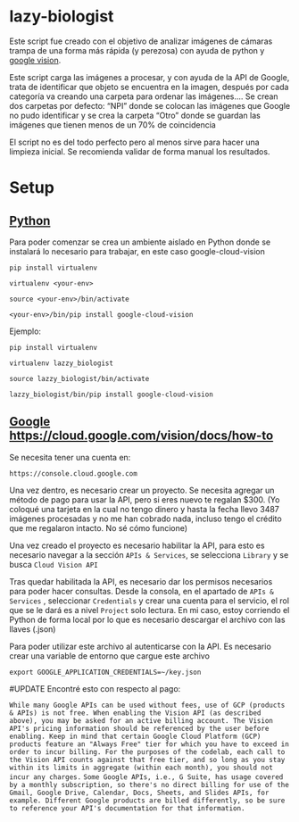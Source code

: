 # lazy-biologist

Este script fue creado con el objetivo de analizar imágenes de cámaras trampa de una forma más rápida (y perezosa) con ayuda de python y [google vision](https://cloud.google.com/vision).

Este script carga las imágenes a procesar, y con ayuda de la API de Google, trata de identificar que objeto se encuentra en la imagen, después por cada categoría va creando una carpeta para ordenar las imágenes…. Se crean dos carpetas por defecto: “NPI” donde se colocan las imágenes que Google no pudo identificar y se crea la carpeta “Otro” donde se guardan las imágenes que tienen menos de un 70% de coincidencia

El script no es del todo perfecto pero al menos sirve para hacer una limpieza inicial. Se recomienda validar de forma manual los resultados.

# Setup

## [Python](https://pypi.org/project/google-cloud-vision/)

Para poder comenzar se crea un ambiente aislado en Python donde se instalará lo necesario para trabajar, en este caso google-cloud-vision


    pip install virtualenv

    virtualenv <your-env>

    source <your-env>/bin/activate
    
    <your-env>/bin/pip install google-cloud-vision


Ejemplo:


    pip install virtualenv

    virtualenv lazzy_biologist

    source lazzy_biologist/bin/activate

    lazzy_biologist/bin/pip install google-cloud-vision


## [Google](https://codelabs.developers.google.com/codelabs/cloud-vision-api-python/index.html?index=..%2F..index#0) https://cloud.google.com/vision/docs/how-to

Se necesita tener una cuenta en:
    
    https://console.cloud.google.com
    
Una vez dentro, es necesario crear un proyecto. Se necesita agregar un método de pago para usar la API, pero si eres nuevo te regalan $300. (Yo coloqué una tarjeta en la cual no tengo dinero y hasta la fecha llevo 3487 imágenes procesadas y no me han cobrado nada, incluso tengo el crédito que me regalaron intacto. No sé cómo funcione)

Una vez creado el proyecto es necesario habilitar la API, para esto es necesario navegar a la sección  ``APIs & Services``, se selecciona ``Library`` y se busca ``Cloud Vision API``

Tras quedar habilitada la API, es necesario dar los permisos necesarios para poder hacer consultas. Desde la consola, en el apartado de ``APIs & Services`` , seleccionar ``Credentials`` y crear una cuenta para el servicio, el rol que se le dará es a nivel ``Project`` solo lectura. En mi caso, estoy corriendo el Python de forma local por lo que es necesario descargar el archivo con las llaves (.json)

Para poder utilizar este archivo al autenticarse con la API. Es necesario crear una variable de entorno que cargue este archivo

    export GOOGLE_APPLICATION_CREDENTIALS=~/key.json


#UPDATE
Encontré esto con respecto al pago:

``While many Google APIs can be used without fees, use of GCP (products & APIs) is not free. When enabling the Vision API (as described above), you may be asked for an active billing account. The Vision API's pricing information should be referenced by the user before enabling. Keep in mind that certain Google Cloud Platform (GCP) products feature an "Always Free" tier for which you have to exceed in order to incur billing. For the purposes of the codelab, each call to the Vision API counts against that free tier, and so long as you stay within its limits in aggregate (within each month), you should not incur any charges.``
``Some Google APIs, i.e., G Suite, has usage covered by a monthly subscription, so there's no direct billing for use of the Gmail, Google Drive, Calendar, Docs, Sheets, and Slides APIs, for example. Different Google products are billed differently, so be sure to reference your API's documentation for that information.``




    

